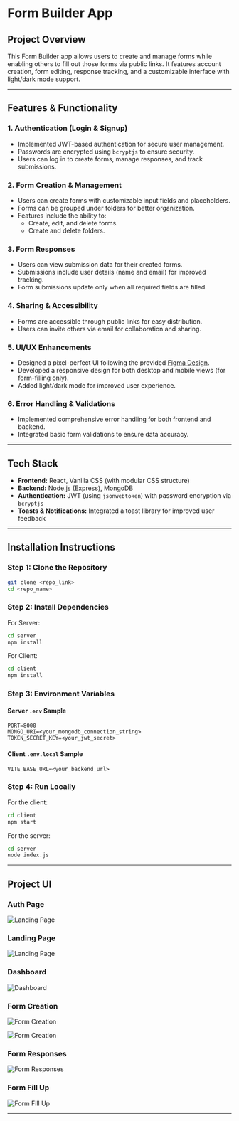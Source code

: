 # Form Builder App

## Project Overview
This Form Builder app allows users to create and manage forms while enabling others to fill out those forms via public links. It features account creation, form editing, response tracking, and a customizable interface with light/dark mode support.

---

## Features & Functionality

### 1. Authentication (Login & Signup)
- Implemented JWT-based authentication for secure user management.
- Passwords are encrypted using `bcryptjs` to ensure security.
- Users can log in to create forms, manage responses, and track submissions.

### 2. Form Creation & Management
- Users can create forms with customizable input fields and placeholders.
- Forms can be grouped under folders for better organization.
- Features include the ability to:
  - Create, edit, and delete forms.
  - Create and delete folders.

### 3. Form Responses
- Users can view submission data for their created forms.
- Submissions include user details (name and email) for improved tracking.
- Form submissions update only when all required fields are filled.

### 4. Sharing & Accessibility
- Forms are accessible through public links for easy distribution.
- Users can invite others via email for collaboration and sharing.

### 5. UI/UX Enhancements
- Designed a pixel-perfect UI following the provided [Figma Design](https://www.figma.com/design/wH7YMU2fX7KXog0nwiIinF/MERN-Final-Evaluation-DEC24?node-id=0-1&p=f&t=dAbZBrvuLdKnDnB8-0).
- Developed a responsive design for both desktop and mobile views (for form-filling only).
- Added light/dark mode for improved user experience.

### 6. Error Handling & Validations
- Implemented comprehensive error handling for both frontend and backend.
- Integrated basic form validations to ensure data accuracy.

---

## Tech Stack
- **Frontend:** React, Vanilla CSS (with modular CSS structure)
- **Backend:** Node.js (Express), MongoDB
- **Authentication:** JWT (using `jsonwebtoken`) with password encryption via `bcryptjs`
- **Toasts & Notifications:** Integrated a toast library for improved user feedback

---

## Installation Instructions

### Step 1: Clone the Repository
```bash
git clone <repo_link>
cd <repo_name>
```

### Step 2: Install Dependencies
For Server:
```bash
cd server
npm install
```

For Client:
```bash
cd client
npm install
```

### Step 3: Environment Variables

#### Server `.env` Sample
```
PORT=8000
MONGO_URI=<your_mongodb_connection_string>
TOKEN_SECRET_KEY=<your_jwt_secret>
```

#### Client `.env.local` Sample
```
VITE_BASE_URL=<your_backend_url>
```

### Step 4: Run Locally
For the client:
```bash
cd client
npm start
```

For the server:
```bash
cd server
node index.js
```

---

## Project UI

### Auth Page
![Landing Page](https://res.cloudinary.com/dv4re7bf8/image/upload/v1741668719/Signup_Screen_ulyrbv.png)

### Landing Page
![Landing Page](https://res.cloudinary.com/dv4re7bf8/image/upload/v1741668718/Landing_Page_kqzuxm.png)

### Dashboard
![Dashboard](https://res.cloudinary.com/dv4re7bf8/image/upload/v1741668718/Post_Login_Screen_nzegip.png)

### Form Creation
![Form Creation](https://res.cloudinary.com/dv4re7bf8/image/upload/v1741668862/Screen_with_multiple_form_lgnqhj.png)

![Form Creation](https://res.cloudinary.com/dv4re7bf8/image/upload/v1741668716/Container_2_kgrktp.png)


### Form Responses
![Form Responses](https://res.cloudinary.com/dv4re7bf8/image/upload/v1741668716/Analytics_teqfjj.png)


### Form Fill Up
![Form Fill Up](https://res.cloudinary.com/dv4re7bf8/image/upload/v1741668718/Publish_form_Desktop_rd358z.png)


---

 


